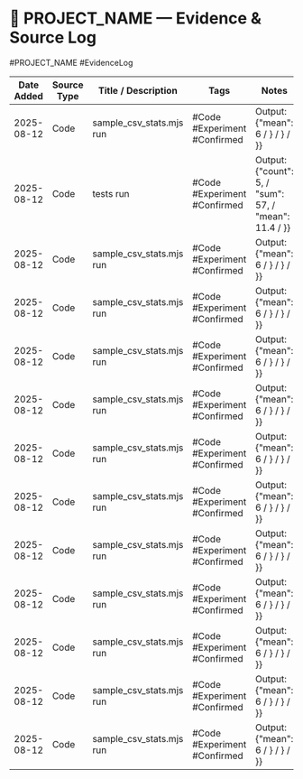 # 📜 PROJECT_NAME — Evidence & Source Log
#PROJECT_NAME #EvidenceLog

| Date Added | Source Type | Title / Description | Tags | Notes |
|------------|-------------|---------------------|------|-------|
| 2025-08-12 | Code | sample_csv_stats.mjs run | #Code #Experiment #Confirmed | Output: {"mean": 6 / } / } / }} |
| 2025-08-12 | Code | tests run | #Code #Experiment #Confirmed | Output: {"count": 5, / "sum": 57, / "mean": 11.4 / }} |
| 2025-08-12 | Code | sample_csv_stats.mjs run | #Code #Experiment #Confirmed | Output: {"mean": 6 / } / } / }} |
| 2025-08-12 | Code | sample_csv_stats.mjs run | #Code #Experiment #Confirmed | Output: {"mean": 6 / } / } / }} |
| 2025-08-12 | Code | sample_csv_stats.mjs run | #Code #Experiment #Confirmed | Output: {"mean": 6 / } / } / }} |
| 2025-08-12 | Code | sample_csv_stats.mjs run | #Code #Experiment #Confirmed | Output: {"mean": 6 / } / } / }} |
| 2025-08-12 | Code | sample_csv_stats.mjs run | #Code #Experiment #Confirmed | Output: {"mean": 6 / } / } / }} |
| 2025-08-12 | Code | sample_csv_stats.mjs run | #Code #Experiment #Confirmed | Output: {"mean": 6 / } / } / }} |
| 2025-08-12 | Code | sample_csv_stats.mjs run | #Code #Experiment #Confirmed | Output: {"mean": 6 / } / } / }} |
| 2025-08-12 | Code | sample_csv_stats.mjs run | #Code #Experiment #Confirmed | Output: {"mean": 6 / } / } / }} |
| 2025-08-12 | Code | sample_csv_stats.mjs run | #Code #Experiment #Confirmed | Output: {"mean": 6 / } / } / }} |
| 2025-08-12 | Code | sample_csv_stats.mjs run | #Code #Experiment #Confirmed | Output: {"mean": 6 / } / } / }} |
| 2025-08-12 | Code | sample_csv_stats.mjs run | #Code #Experiment #Confirmed | Output: {"mean": 6 / } / } / }} |
